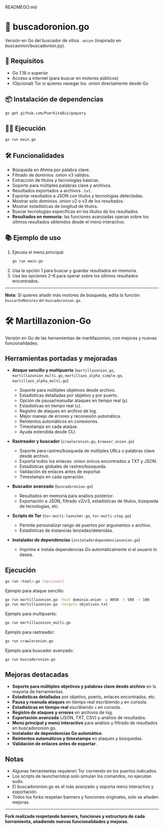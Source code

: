 READMEGO.md

# 🧅 buscadoronion.go

Versión en Go del buscador de sitios `.onion` (inspirado en buscaonion/buscadonion.py).

## 🚀 Requisitos

- Go 1.18 o superior
- Acceso a internet (para buscar en motores públicos)
- (Opcional) Tor si quieres navegar los .onion directamente desde Go

## 📦 Instalación de dependencias

```bash
go get github.com/PuerkitoBio/goquery
```

## 🏃‍♂️ Ejecución

```bash
go run main.go
```

## 🛠️ Funcionalidades

- Búsqueda en Ahmia por palabra clave.
- Filtrado de dominios .onion v3 válidos.
- Extracción de títulos y tecnologías básicas.
- Soporte para múltiples palabras clave y archivos.
- Resultados exportados a archivos `.txt`.
- Exportar resultados a JSON con títulos y tecnologías detectadas.
- Mostrar solo dominios .onion v2 o v3 de los resultados.
- Mostrar estadísticas de longitud de títulos.
- Buscar tecnologías específicas en los títulos de los resultados.
- **Resultados en memoria:** las funciones avanzadas operan sobre los últimos resultados obtenidos desde el menú interactivo.

## 📚 Ejemplo de uso

1. Ejecuta el menú principal:
   ```bash
   go run main.go
   ```
2. Usa la opción 1 para buscar y guardar resultados en memoria.
3. Usa las opciones 2–6 para operar sobre los últimos resultados encontrados.

---

**Nota:** Si quieres añadir más motores de búsqueda, edita la función `buscarEnMotores` en `buscadoronion.go`.

# 🛠️ Martillazonion-Go

Versión en Go de las herramientas de martillazonion, con mejoras y nuevas funcionalidades.

## Herramientas portadas y mejoradas

- **Ataque sencillo y multipuerto** (`martillazonion.go`, `martillazonion_multi.go`, `martillazo_alpha_simple.go`, `martillazo_alpha_multi.go`)
  - Soporte para múltiples objetivos desde archivo.
  - Estadísticas detalladas por objetivo y por puerto.
  - Opción de pausa/reanudar ataques en tiempo real (`p`).
  - Estadísticas en tiempo real (`s`).
  - Registro de ataques en archivo de log.
  - Mejor manejo de errores y reconexión automática.
  - Reintentos automáticos en conexiones.
  - Timestamps en cada ataque.
  - Ayuda extendida desde CLI.

- **Rastreador y buscador** (`crawleronion.go`, `browser_onion.go`)
  - Soporte para rastreo/búsqueda de múltiples URLs o palabras clave desde archivo.
  - Exporta todos los enlaces .onion únicos encontrados a TXT y JSON.
  - Estadísticas globales de rastreo/búsqueda.
  - Validación de enlaces antes de exportar.
  - Timestamps en cada operación.

- **Buscador avanzado** (`buscadoronion.go`)
  - Resultados en memoria para análisis posterior.
  - Exportación a JSON, filtrado v2/v3, estadísticas de títulos, búsqueda de tecnologías, etc.

- **Scripts de Tor** (`tor-multi-launcher.go`, `tor-multi-stop.go`)
  - Permite personalizar rango de puertos por argumentos o archivo.
  - Estadísticas de instancias lanzadas/detenidas.

- **Instalador de dependencias** (`instaladordependenciasonion.go`)
  - Imprime e instala dependencias Go automáticamente si el usuario lo desea.

## Ejecución

```bash
go run <tool>.go [opciones]
```

Ejemplo para ataque sencillo:
```bash
go run martillazonion.go -host dominio.onion -p 9050 -t 500 -r 100
go run martillazonion.go -targets objetivos.txt
```

Ejemplo para multipuerto:
```bash
go run martillazonion_multi.go
```

Ejemplo para rastreador:
```bash
go run crawleronion.go
```

Ejemplo para buscador avanzado:
```bash
go run buscadoronion.go
```

## Mejoras destacadas

- **Soporte para múltiples objetivos y palabras clave desde archivo** en la mayoría de herramientas.
- **Estadísticas detalladas** por objetivo, puerto, enlaces encontrados, etc.
- **Pausa y reanuda ataques** en tiempo real escribiendo `p` en consola.
- **Estadísticas en tiempo real** escribiendo `s` en consola.
- **Registro de ataques y errores** en archivos de log.
- **Exportación avanzada** (JSON, TXT, CSV) y análisis de resultados.
- **Menú principal y menú interactivo** para análisis y filtrado de resultados en buscadoronion.go.
- **Instalador de dependencias Go automático**.
- **Reintentos automáticos y timestamps** en ataques y búsquedas.
- **Validación de enlaces antes de exportar**.

## Notas

- Algunas herramientas requieren Tor corriendo en los puertos indicados.
- Los scripts de launcher/stop solo simulan los comandos, no ejecutan sudo.
- El buscadoronion.go es el más avanzado y soporta menú interactivo y exportación.
- Todos los forks respetan banners y funciones originales, solo se añaden mejoras.

---

**Fork realizado respetando banners, funciones y estructura de cada herramienta, añadiendo nuevas funcionalidades y mejoras.**

